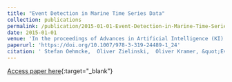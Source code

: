 ```yaml
---
title: "Event Detection in Marine Time Series Data"
collection: publications
permalink: /publication/2015-01-01-Event-Detection-in-Marine-Time-Series-Data
date: 2015-01-01
venue: 'In the proceedings of Advances in Artificial Intelligence (KI)'
paperurl: 'https://doi.org/10.1007/978-3-319-24489-1_24'
citation: ' Stefan Oehmcke,  Oliver Zielinski,  Oliver Kramer, &quot;Event Detection in Marine Time Series Data.&quot; In the proceedings of Advances in Artificial Intelligence (KI), 2015.'
---
```

[Access paper here](https://doi.org/10.1007/978-3-319-24489-1_24){:target="_blank"}
